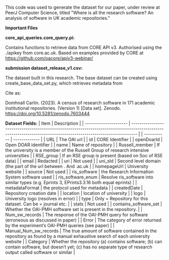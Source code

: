 
This code was used to generate the dataset for our paper, under review at PeerJ Computer Science, titled "Where is all the research software? An
analysis of software in UK academic repositories."

**Important Files**

**core_api_queries.core_query.pi:**

Contains functions to retrieve data from CORE API v3. Authorised using the ./apikey from core.ac.uk.
Based on examples provided by CORE at https://github.com/oacore/apiv3-webinar/

**submission dataset_release_v1.csv:**

The dataset built in this research.  The base dataset can be created using create_base_data_set.py, which retrieves metadata from 

Cite as:

Domhnall Carlin. (2023). A census of research software in 171 academic institutional repositories. (Version 1) [Data set]. Zenodo. https://doi.org/10.5281/zenodo.7603444



**Dataset Fields:**
| Item                  | Description                                                                                                                                                     |
| --------------------- | --------------------------------------------------------------------------------------------------------------------------------------------------------------- |
| \-----------          | \-------------                                                                                                                                                  |
| URL                   | The OAI url                                                                                                                                                     |
| id                    | CORE Identifier                                                                                                                                                 |
| openDoarId            | Open DOAR identifier                                                                                                                                            |
| name                  | Name of repository                                                                                                                                              |
| Russell_member        | If the university is a member of the Russell Group of research intensive universities                                                                           |
| RSE_group             | If an RSE group is present (based on Soc of RSE data)                                                                                                           |
| email                 | Redacted                                                                                                                                                        |
| uri                   | Not used                                                                                                                                                        |
| uni_sld               | Second level domain (the part of the url between . And .ac.uk                                                                                                   |
| homepageUrl           | University website                                                                                                                                              |
| source                | Not used                                                                                                                                                        |
| ris_software          | the Research Information System software used                                                                                                                   |
| ris_software_enum     | Resolve ris_software into similar types (e.g. Eprints 3, EPrints3.3.16 both equal eprints)                                                                      |
| metadataFormat        | the protocol used for metadata                                                                                                                                  |
| createdDate           | Repository creation date                                                                                                                                        |
| location              | location of university                                                                                                                                          |
| logo                  | University logo (resolves in error)                                                                                                                             |
| type                  | Only = Repository for this dataset. Can be = journal etc.                                                                                                       |
| stats                 | Not used                                                                                                                                                        |
| contains_software_set | Whether the OAI-PMH software set is present in the repository.                                                                                                  |
| Num_sw_records        | The response of the OAI-PMH query for software (erroneous as discussed in paper)                                                                                |
| Error                 | The category of error returned by the experiment’s OAI-PMH queries (see paper)                                                                                  |
| Manual_Num_sw_records | The true amount of software contained in the repository as found by a manual exhaustive search of each university website                                       |
| Category              | Whether the repository (a) contains software; (b) can contain software, but doesn’t yet; (c) has no separate type of research output called software or similar |
